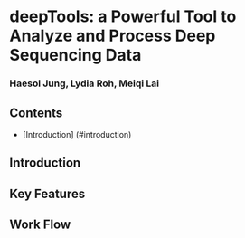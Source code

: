 # deepTools: a Powerful Tool to Analyze and Process Deep Sequencing Data
### Haesol Jung, Lydia Roh, Meiqi Lai

## Contents
* [Introduction] (#introduction)

## Introduction

## Key Features

## Work Flow
